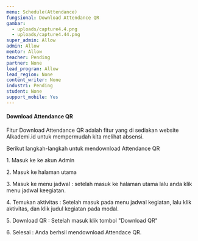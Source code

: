 ```yaml
---
menu: Schedule(Attendance)
fungsional: Download Attendance QR
gambar:
  - uploads/capture4.4.png
  - uploads/capture4.44.png
super_admin: Allow
admin: Allow
mentor: Allow
teacher: Pending
partner: None
lead_program: Allow
lead_region: None
content_writer: None
industri: Pending
student: None
support_mobile: Yes
---
```

#### Download Attendance QR

F﻿itur Download Attendance QR adalah fitur yang di sediakan website Alkademi.id untuk mempermudah kita melihat absensi.

B﻿erikut langkah-langkah  untuk mendownload Attendance QR

1﻿. Masuk ke ke akun Admin

2﻿. Masuk ke halaman utama

3﻿. Masuk ke menu jadwal : setelah masuk ke halaman utama lalu anda klik menu jadwal keegiatan.

4﻿. Temukan aktivitas : Setelah masuk pada menu jadwal kegiatan, lalu klik  aktivitas, dan klik judul kegiatan pada modal.

5﻿. Download QR : Setelah masuk klik tombol "Download QR"

6﻿. Selesai : Anda berhsil mendownload Attendace QR.
